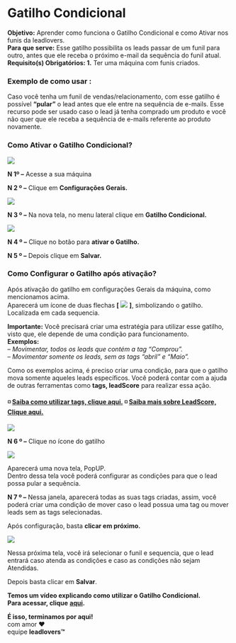 # Gatilho Condicional

**Objetivo:** Aprender como funciona o Gatilho Condicional e como Ativar nos funis da leadlovers.\
**Para que serve:** Esse gatilho possibilita os leads passar de um funil para outro, antes que ele receba o próximo e-mail da sequência do funil atual.\
**Requisito(s) Obrigatórios: 1.** Ter uma máquina com funis criados.

### **Exemplo de como usar :**

Caso você tenha um funil de vendas/relacionamento, com esse gatilho é possível **“pular”** o lead antes que ele entre na sequência de e-mails. Esse recurso pode ser usado caso o lead já tenha comprado um produto e você não quer que ele receba a sequência de e-mails referente ao produto novamente.

### **Como Ativar o Gatilho Condicional?**

[![](https://legado.leadlovers.site/wp-content/uploads/2020/09/gatilho-condicional-360046678454\_1.png)](https://legado.leadlovers.site/wp-content/uploads/2020/09/gatilho-condicional-360046678454\_1.png)

**N 1º –** Acesse a sua máquina

**N 2 º –** Clique em **Configurações Gerais.**

[![](https://legado.leadlovers.site/wp-content/uploads/2020/09/gatilho-condicional-360046678454\_mceclip0.png)](https://legado.leadlovers.site/wp-content/uploads/2020/09/gatilho-condicional-360046678454\_mceclip0.png)

**N 3 º –** Na nova tela, no menu lateral clique em **Gatilho Condicional.**

[![](https://legado.leadlovers.site/wp-content/uploads/2020/09/gatilho-condicional-360046678454\_mceclip1.png)](https://legado.leadlovers.site/wp-content/uploads/2020/09/gatilho-condicional-360046678454\_mceclip1.png)

**N 4 º –** Clique no botão para **ativar o Gatilho.**

**N 5 º –** Depois clique em **Salvar.**

### **Como Configurar o Gatilho após ativação?**

Após ativação do gatilho em configurações Gerais da máquina, como mencionamos acima.\
Aparecerá um ícone de duas flechas **\[** [![](https://legado.leadlovers.site/wp-content/uploads/2020/09/gatilho-condicional-360046678454\_mceclip2.png)](https://legado.leadlovers.site/wp-content/uploads/2020/09/gatilho-condicional-360046678454\_mceclip2.png) **]**, simbolizando o gatilho. Localizada em cada sequencia.

**Importante:** Você precisará criar uma estratégia para utilizar esse gatilho, visto que, ele depende de uma condição para funcionamento.\
**Exemplos:**\
_– Movimentar, todos os leads que contém a tag “Comprou”._\
_– Movimentar somente os leads, sem as tags “abril” e “Maio”._

Como os exemplos acima, é preciso criar uma condição, para que o gatilho mova somente aqueles leads específicos. Você poderá contar com a ajuda de outras ferramentas como **tags, leadScore** para realizar essa ação.

#### **◽** [**Saiba como utilizar tags, clique aqui.**](https://suporte.love/tags-indice/) **◽** [**Saiba mais sobre LeadScore, Clique aqui.**](https://suporte.love/lead-score/)

[![](https://legado.leadlovers.site/wp-content/uploads/2020/09/gatilho-condicional-360046678454\_mceclip3.png)](https://legado.leadlovers.site/wp-content/uploads/2020/09/gatilho-condicional-360046678454\_mceclip3.png)

**N 6 º –** Clique no ícone do gatilho

[![](https://legado.leadlovers.site/wp-content/uploads/2020/09/gatilho-condicional-360046678454\_mceclip4.png)](https://legado.leadlovers.site/wp-content/uploads/2020/09/gatilho-condicional-360046678454\_mceclip4.png)

Aparecerá uma nova tela, PopUP.\
Dentro dessa tela você poderá configurar as condições para que o lead possa pular a sequência.

**N 7 º –** Nessa janela, aparecerá todas as suas tags criadas, assim, você poderá criar uma condição de mover caso o lead possua uma tag ou mover leads sem as tags selecionadas.

Após configuração, basta **clicar em próximo.**

[![](https://legado.leadlovers.site/wp-content/uploads/2020/09/gatilho-condicional-360046678454\_mceclip5.png)](https://legado.leadlovers.site/wp-content/uploads/2020/09/gatilho-condicional-360046678454\_mceclip5.png)

Nessa próxima tela, você irá selecionar o funil e sequencia, que o lead entrará caso atenda as condições e caso as condições não sejam Atendidas.

Depois basta clicar em **Salvar**.

**Temos um vídeo explicando como utilizar o Gatilho Condicional.**\
**Para acessar, clique** [**aqui**](https://www.youtube.com/watch?v=1Lo\_qbMILlU)**.**

**É isso, terminamos por aqui!**\
com amor ❤\
equipe **leadlovers™**
